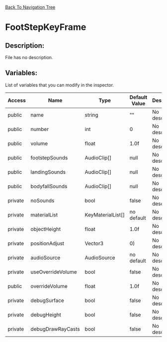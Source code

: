 [Back To Navigation Tree](https://wesleywh.github.io/githubpages/docs/navigation.html)
# FootStepKeyFrame

## Description:
File has no description.

## Variables:
List of variables that you can modify in the inspector.

|Access|Name|Type|Default Value|Description|
|---|---|---|---|---|
|public|name|string|""|No description.|
|public|number|int|0|No description.|
|public|volume|float|1.0f|No description.|
|public|footstepSounds|AudioClip[]|null|No description.|
|public|landingSounds|AudioClip[]|null|No description.|
|public|bodyfallSounds|AudioClip[]|null|No description.|
|private|noSounds|bool|false|No description.|
|private|materialList|KeyMaterialList[]|no default|No description.|
|private|objectHeight|float|1.0f|No description.|
|private|positionAdjust|Vector3|0)|No description.|
|private|audioSource|AudioSource|no default|No description.|
|private|useOverrideVolume|bool|false|No description.|
|public|overrideVolume|float|1.0f|No description.|
|private|debugSurface|bool|false|No description.|
|private|debugHeight|bool|false|No description.|
|private|debugDrawRayCasts|bool|false|No description.|
